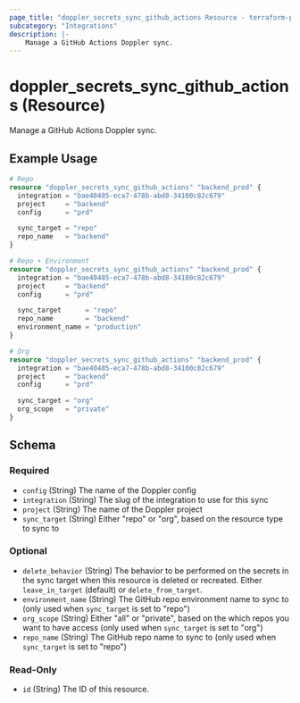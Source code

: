 ```yaml
---
page_title: "doppler_secrets_sync_github_actions Resource - terraform-provider-doppler"
subcategory: "Integrations"
description: |-
	Manage a GitHub Actions Doppler sync.
---
```


# doppler_secrets_sync_github_actions (Resource)

Manage a GitHub Actions Doppler sync.

## Example Usage

```terraform
# Repo
resource "doppler_secrets_sync_github_actions" "backend_prod" {
  integration = "bae40485-eca7-478b-abd8-34100c82c679"
  project     = "backend"
  config      = "prd"

  sync_target = "repo"
  repo_name   = "backend"
}

# Repo + Environment
resource "doppler_secrets_sync_github_actions" "backend_prod" {
  integration = "bae40485-eca7-478b-abd8-34100c82c679"
  project     = "backend"
  config      = "prd"

  sync_target      = "repo"
  repo_name        = "backend"
  environment_name = "production"
}

# Org
resource "doppler_secrets_sync_github_actions" "backend_prod" {
  integration = "bae40485-eca7-478b-abd8-34100c82c679"
  project     = "backend"
  config      = "prd"

  sync_target = "org"
  org_scope   = "private"
}
```

<!-- schema generated by tfplugindocs -->
## Schema

### Required

- `config` (String) The name of the Doppler config
- `integration` (String) The slug of the integration to use for this sync
- `project` (String) The name of the Doppler project
- `sync_target` (String) Either "repo" or "org", based on the resource type to sync to

### Optional

- `delete_behavior` (String) The behavior to be performed on the secrets in the sync target when this resource is deleted or recreated. Either `leave_in_target` (default) or `delete_from_target`.
- `environment_name` (String) The GitHub repo environment name to sync to (only used when `sync_target` is set to "repo")
- `org_scope` (String) Either "all" or "private", based on the which repos you want to have access (only used when `sync_target` is set to "org")
- `repo_name` (String) The GitHub repo name to sync to (only used when `sync_target` is set to "repo")

### Read-Only

- `id` (String) The ID of this resource.
